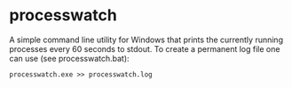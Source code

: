 processwatch
============

A simple command line utility for Windows that prints the currently
running processes every 60 seconds to stdout. To create a permanent
log file one can use (see processwatch.bat):

	processwatch.exe >> processwatch.log
